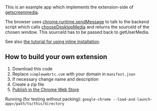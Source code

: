 This is an example app which implements the extension-side of [getscreenmedia](https://github.com/henrikjoreteg/getscreenmedia).

The browser useѕ [chrome.runtime.sendMessage](https://developer.chrome.com/extensions/runtime#method-sendMessage) to talk to the backend 
script which calls [chooseDesktopMedia](https://developer.chrome.com/extensions/desktopCapture) 
and returns the sourceId of the chosen window. This sourceId has to be passed back to getUserMedia.

See also [the tutorial for using inline installation](https://developer.chrome.com/webstore/inline_installation).

## How to build your own extension
1. Download this code
2. Replace `simplewebrtc.com` with your domain in `manifest.json`
3. If necessary change name and description
4. Create a zip file
5. [Publish in the Chrome Web Store](https://developer.chrome.com/webstore/publish)

Running (for testing without packing):
    `google-chrome --load-and-launch-app=/path/to/this/directory`
